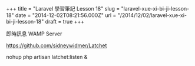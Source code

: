 +++
title = "Laravel 學習筆記 Lesson 18"
slug = "laravel-xue-xi-bi-ji-lesson-18"
date = "2014-12-02T08:21:56.000Z"
url = "/2014/12/02/laravel-xue-xi-bi-ji-lesson-18"
draft = true
+++

即時訊息 WAMP Server

https://github.com/sidneywidmer/Latchet

nohup php artisan latchet:listen &